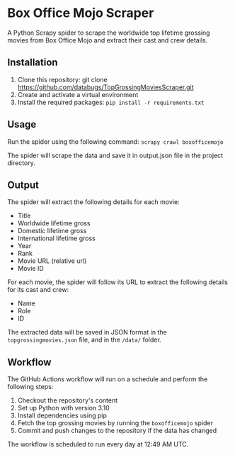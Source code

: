 # Box Office Mojo Scraper
A Python Scrapy spider to scrape the worldwide top lifetime grossing movies from Box Office Mojo and extract their cast and crew details.

## Installation
1. Clone this repository: git clone https://github.com/databugs/TopGrossingMoviesScraper.git
2. Create and activate a virtual environment
3. Install the required packages: ```pip install -r requirements.txt```

## Usage
Run the spider using the following command: 
```scrapy crawl boxofficemojo```

The spider will scrape the data and save it in output.json file in the project directory.

## Output
The spider will extract the following details for each movie:

- Title
- Worldwide lifetime gross
- Domestic lifetime gross
- International lifetime gross
- Year
- Rank
- Movie URL (relative url)
- Movie ID

For each movie, the spider will follow its URL to extract the following details for its cast and crew:

- Name
- Role
- ID

The extracted data will be saved in JSON format in the `topgrossingmovies.json` file, and in the `/data/` folder.

## Workflow
The GitHub Actions workflow will run on a schedule and perform the following steps:

1.  Checkout the repository's content
2.  Set up Python with version 3.10
3.  Install dependencies using pip
4.  Fetch the top grossing movies by running the `boxofficemojo` spider
5.  Commit and push changes to the repository if the data has changed

The workflow is scheduled to run every day at 12:49 AM UTC.
